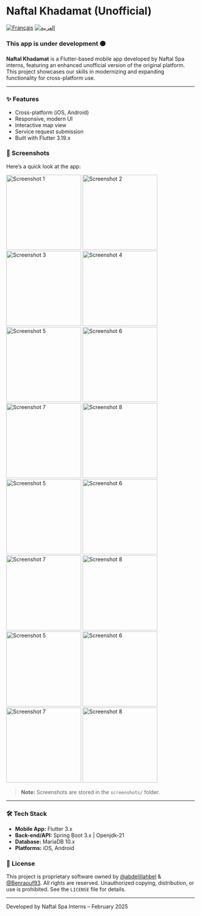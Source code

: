 # Naftal Khadamat (Unofficial)

[![Français](https://img.shields.io/badge/Lang-Français-green.svg)](README.fr.md) [![العربية](https://img.shields.io/badge/Lang-العربية-black.svg)](README.ar.md)

### This app is under development 🟠

**Naftal Khadamat** is a Flutter-based mobile app developed by Naftal Spa interns, featuring an enhanced unofficial version of the original platform. This project showcases our skills in modernizing and expanding functionality for cross-platform use.

---

### ✨ Features

- Cross-platform (iOS, Android)
- Responsive, modern UI
- Interactive map view
- Service request submission
- Built with Flutter 3.19.x

### 📸 Screenshots

Here’s a quick look at the app:

<div>
  <img src="screenshots/Screenshot_1740593100.png" alt="Screenshot 1" width="200"> 
  <img src="screenshots/Screenshot_1740593104.png" alt="Screenshot 2" width="200"> 
  <img src="screenshots/Screenshot_1740593190.png" alt="Screenshot 3" width="200"> 
  <img src="screenshots/Screenshot_1741026249.png" alt="Screenshot 4" width="200">
</div>
<div>
  <img src="screenshots/Screenshot_1741026625.png" alt="Screenshot 5" width="200"> 
  <img src="screenshots/Screenshot_1740592937.png" alt="Screenshot 6" width="200"> 
  <img src="screenshots/Screenshot_1741026617.png" alt="Screenshot 7" width="200"> 
  <img src="screenshots\Screenshot_1740596017.png" alt="Screenshot 8" width="200">
</div>
<div>
  <img src="screenshots/Screenshot_1741026504.png" alt="Screenshot 5" width="200"> 
  <img src="screenshots/Screenshot_1741026498.png" alt="Screenshot 6" width="200"> 
  <img src="screenshots/Screenshot_1741026753.png" alt="Screenshot 7" width="200"> 
  <img src="screenshots/Screenshot_1741026763.png" alt="Screenshot 8" width="200">
</div>
<div>
  <img src="screenshots/Screenshot_1741026577.png" alt="Screenshot 5" width="200"> 
  <img src="screenshots/Screenshot_1741026591.png" alt="Screenshot 6" width="200"> 
  <img src="screenshots/Screenshot_1741025056.png" alt="Screenshot 7" width="200"> 
  <img src="screenshots/Screenshot_1741025047.png" alt="Screenshot 8" width="200">
</div>

> **Note:** Screenshots are stored in the `screenshots/` folder.

---

### 🛠️ Tech Stack

- **Mobile App:** Flutter 3.x
- **Back-end/API:** Spring Boot 3.x | Openjdk-21
- **Database:** MariaDB 10.x
- **Platforms:** iOS, Android

### 📜 License

This project is proprietary software owned by [@abdelillahbel](https://github.com/abdelillahbel) & [@Benraouf93](https://github.com/Benraouf93). All rights are reserved. Unauthorized copying, distribution, or use is prohibited. See the `LICENSE` file for details.

---

Developed by Naftal Spa Interns – February 2025